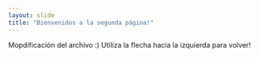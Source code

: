 ```yaml
---
layout: slide
title: "Bienvenidos a la segunda página!"
---
```

Mopdificación del archivo :)
Utiliza la flecha hacia la izquierda para volver!
